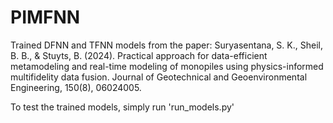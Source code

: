 # PIMFNN
Trained DFNN and TFNN models from the paper: 
Suryasentana, S. K., Sheil, B. B., & Stuyts, B. (2024). Practical approach for data-efficient metamodeling and real-time modeling of monopiles using physics-informed multifidelity data fusion. Journal of Geotechnical and Geoenvironmental Engineering, 150(8), 06024005.

To test the trained models, simply run 'run_models.py'
